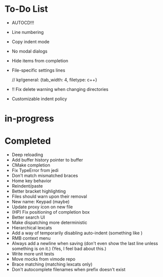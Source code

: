 

# To-Do List

* AUTOCD!!!
* Line numbering
* Copy indent mode
* No modal dialogs
* Hide items from completion
* File-specific settings lines

    // kp!general: {tab_width: 4, filetype: c++}



* !! Fix delete warning when changing directories


* Customizable indent policy

# in-progress


# Completed

* Deep reloading
* Add buffer history pointer to buffer
* CMake completion
* Fix TypeError from jedi
* Don't match mismatched braces
* Home key behavior
* Reindent/paste
* Better bracket highlighting
* Files should warn upon their removal
* New name: Keypad (maybe)
* Update proxy icon on new file
* (HP) Fix positioning of completion box
* Better search UI
* Make dispatching more deterministic
* Hierarchical lexcats
* Add a way of temporarily disabling auto-indent (something like <C-Enter>)
* RMB context menu
* Always add a newline when saving (don't even show the last line unless something is on it.)
  (Yes, I feel bad about this.)
* Write more unit tests
* Move mocks from vimode repo
* Brace matching (matching lexcats only)
* Don't autocomplete filenames when prefix doesn't exist


